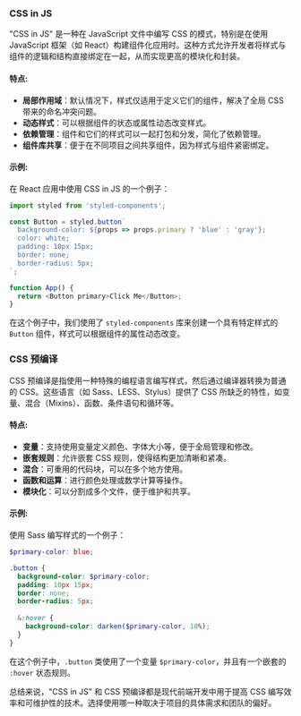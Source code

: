 ### CSS in JS

"CSS in JS" 是一种在 JavaScript 文件中编写 CSS 的模式，特别是在使用 JavaScript 框架（如 React）构建组件化应用时。这种方式允许开发者将样式与组件的逻辑和结构直接绑定在一起，从而实现更高的模块化和封装。

#### 特点:
- **局部作用域**：默认情况下，样式仅适用于定义它们的组件，解决了全局 CSS 带来的命名冲突问题。
- **动态样式**：可以根据组件的状态或属性动态改变样式。
- **依赖管理**：组件和它们的样式可以一起打包和分发，简化了依赖管理。
- **组件库共享**：便于在不同项目之间共享组件，因为样式与组件紧密绑定。

#### 示例:
在 React 应用中使用 CSS in JS 的一个例子：

```javascript
import styled from 'styled-components';

const Button = styled.button`
  background-color: ${props => props.primary ? 'blue' : 'gray'};
  color: white;
  padding: 10px 15px;
  border: none;
  border-radius: 5px;
`;

function App() {
  return <Button primary>Click Me</Button>;
}
```

在这个例子中，我们使用了 `styled-components` 库来创建一个具有特定样式的 `Button` 组件，样式可以根据组件的属性动态改变。

### CSS 预编译

CSS 预编译是指使用一种特殊的编程语言编写样式，然后通过编译器转换为普通的 CSS。这些语言（如 Sass、LESS、Stylus）提供了 CSS 所缺乏的特性，如变量、混合（Mixins）、函数、条件语句和循环等。

#### 特点:
- **变量**：支持使用变量定义颜色、字体大小等，便于全局管理和修改。
- **嵌套规则**：允许嵌套 CSS 规则，使得结构更加清晰和紧凑。
- **混合**：可重用的代码块，可以在多个地方使用。
- **函数和运算**：进行颜色处理或数学计算等操作。
- **模块化**：可以分割成多个文件，便于维护和共享。

#### 示例:
使用 Sass 编写样式的一个例子：

```scss
$primary-color: blue;

.button {
  background-color: $primary-color;
  padding: 10px 15px;
  border: none;
  border-radius: 5px;
  
  &:hover {
    background-color: darken($primary-color, 10%);
  }
}
```

在这个例子中，`.button` 类使用了一个变量 `$primary-color`，并且有一个嵌套的 `:hover` 状态规则。

总结来说，"CSS in JS" 和 CSS 预编译都是现代前端开发中用于提高 CSS 编写效率和可维护性的技术。选择使用哪一种取决于项目的具体需求和团队的偏好。
